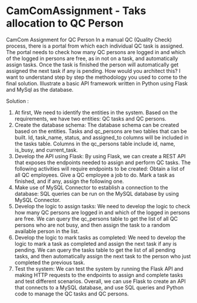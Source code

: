 # CamComAssignment - Taks allocation to QC Person
CamCom Assignment for QC Person
In a manual QC (Quality Check) process, there is a portal from which each individual QC task is assigned. 
The portal needs to check how many QC persons are logged in and which of the logged in persons are free, as in not on a task, and automatically assign tasks. 
Once the task is finished the person will automatically get assigned the next task if any is pending. 
How would you architect this? I want to understand step by step the methodology you used to come to the final solution. 
Illustrate a basic API framework written in Python using Flask and MySql as the database.

 Solution : 
1. At first,  We need to identify the entities in the system. Based on the requirements, we have two entities: QC tasks and QC persons.
2. Create the database schema: The database schema can be created based on the entities. Tasks and qc_persons are two tables that can be built. Id, task_name, status, and assigned_to columns will be included in the tasks table. Columns in the qc_persons table include id, name, is_busy, and current_task.
3. Develop the API using Flask: By using Flask, we can create a REST API that exposes the endpoints needed to assign and perform QC tasks. 
The following activities will require endpoints to be created:
    Obtain a list of all QC employees.
    Give a QC employee a job to do.
    Mark a task as finished, and if any, assign the following one.
4. Make use of MySQL Connector to establish a connection to the database: SQL queries can be run on the MySQL database by using MySQL Connector.
5. Develop the logic to assign tasks: We need to develop the logic to check how many QC persons are logged in and which of the logged in persons are free. We can query the qc_persons table to get the list of all QC persons who are not busy, and then assign the task to a random available person in the list.
6. Develop the logic to mark tasks as completed: We need to develop the logic to mark a task as completed and assign the next task if any is pending. We can query the tasks table to get the list of all pending tasks, and then automatically assign the next task to the person who just completed the previous task.
7. Test the system: We can test the system by running the Flask API and making HTTP requests to the endpoints to assign and complete tasks and test different scenarios.
Overall, we can use Flask to create an API that connects to a MySQL database, and use SQL queries and Python code to manage the QC tasks and QC persons.
